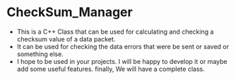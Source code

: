 # CheckSum_Manager
- This is a C++ Class that can be used for calculating and checking a checksum value of a data packet.
- It can be used for checking the data errors that were be sent or saved or something else.
- I hope to be used in your projects. I will be happy to develop it or maybe add some useful features. finally, We will have a complete class.
